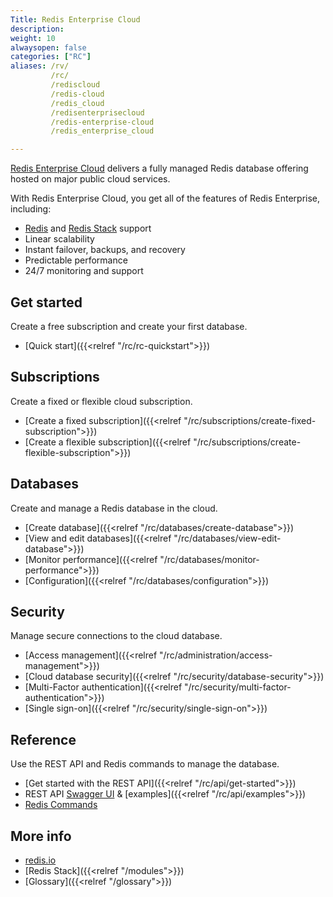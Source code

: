 ```yaml
---
Title: Redis Enterprise Cloud
description:
weight: 10
alwaysopen: false
categories: ["RC"]
aliases: /rv/
         /rc/
         /rediscloud
         /redis-cloud
         /redis_cloud
         /redisenterprisecloud
         /redis-enterprise-cloud
         /redis_enterprise_cloud

---
```

[Redis Enterprise Cloud](https://redis.com/redis-enterprise-cloud/overview/) delivers a fully managed Redis database offering hosted on major public cloud services.

With Redis Enterprise Cloud, you get all of the features of Redis Enterprise, including:
- [Redis](https://redis.io/) and [Redis Stack](https://redis.io/docs/stack/) support
- Linear scalability
- Instant failover, backups, and recovery
- Predictable performance
- 24/7 monitoring and support

## Get started
Create a free subscription and create your first database.
- [Quick start]({{<relref "/rc/rc-quickstart">}})

## Subscriptions
Create a fixed or flexible cloud subscription.
- [Create a fixed subscription]({{<relref "/rc/subscriptions/create-fixed-subscription">}})
- [Create a flexible subscription]({{<relref "/rc/subscriptions/create-flexible-subscription">}})

## Databases
Create and manage a Redis database in the cloud.
- [Create database]({{<relref "/rc/databases/create-database">}})
- [View and edit databases]({{<relref "/rc/databases/view-edit-database">}})
- [Monitor performance]({{<relref "/rc/databases/monitor-performance">}})
- [Configuration]({{<relref "/rc/databases/configuration">}})

## Security
Manage secure connections to the cloud database.
- [Access management]({{<relref "/rc/administration/access-management">}})
- [Cloud database security]({{<relref "/rc/security/database-security">}})
- [Multi-Factor authentication]({{<relref "/rc/security/multi-factor-authentication">}})
- [Single sign-on]({{<relref "/rc/security/single-sign-on">}})

## Reference
Use the REST API and Redis commands to manage the database.
- [Get started with the REST API]({{<relref "/rc/api/get-started">}})
- REST API [Swagger UI](https://api.redislabs.com/v1/swagger-ui.html) & [examples]({{<relref "/rc/api/examples">}})
- [Redis Commands](https://redis.io/commands/)

## More info
- [redis.io](https://redis.io/)
- [Redis Stack]({{<relref "/modules">}})
- [Glossary]({{<relref "/glossary">}})
